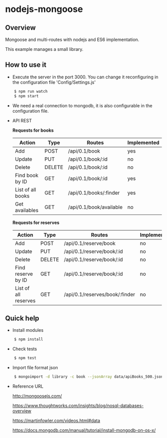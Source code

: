 # nodejs-mongoose

## Overview

Mongoose and multi-routes with nodejs and ES6 implementation.

This example manages a small library.

## How to use it

* Execute the server in the port 3000. You can change it reconfiguring in the configuration file 'Config/Settings.js'

```bash
    $ npm run watch
    $ npm start
```

* We need a real connection to mongodb, it is also configurable in the configuration file.

* API REST

    **Requests for books**

    |Action|Type|Routes|Implemented|
    |---|---|---|---|
    |Add|POST|/api/0.1/book|yes|
    |Update|PUT|/api/0.1/book/:id|no|
    |Delete|DELETE|/api/0.1/book/:id|no|
    |Find book by ID|GET|/api/0.1/book/:id|yes|
    |List of all books|GET|/api/0.1/books/:finder|yes|
    |Get availables|GET|/api/0.1/book/available|no|

    **Requests for reserves**

    |Action|Type|Routes|Implemented|
    |---|---|---|---|
    |Add|POST|/api/0.1/reserve/book|no|
    |Update|PUT|/api/0.1/reserve/book/:id|no|
    |Delete|DELETE|/api/0.1/reserve/book/:id|no|
    |Find reserve by ID|GET|/api/0.1/reserve/book/:id|no|
    |List of all reserves|GET|/api/0.1/reserves/book/:finder|no|


## Quick help

* Install modules

```bash
    $ npm install
```

* Check tests

```bash
    $ npm test
```

* Import file format json

```bash
    $ mongoimport -d library -c book --jsonArray data/apiBooks_500.json
```

* Reference URL

    http://mongoosejs.com/
    
    https://www.thoughtworks.com/insights/blog/nosql-databases-overview
    
    https://martinfowler.com/videos.html#data
    
    https://docs.mongodb.com/manual/tutorial/install-mongodb-on-os-x/
